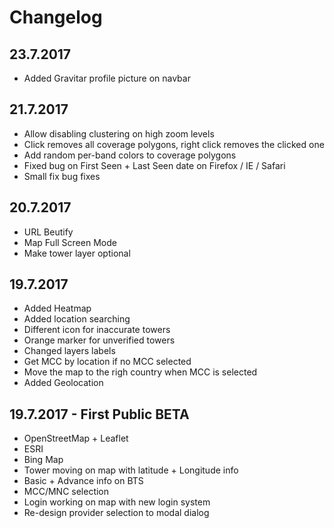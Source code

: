 # Changelog

## 23.7.2017

* Added Gravitar profile picture on navbar

## 21.7.2017

* Allow disabling clustering on high zoom levels
* Click removes all coverage polygons, right click removes the clicked one
* Add random per-band colors to coverage polygons
* Fixed bug on First Seen + Last Seen date on Firefox / IE / Safari
* Small fix bug fixes

## 20.7.2017

* URL Beutify
* Map Full Screen Mode
* Make tower layer optional

## 19.7.2017

* Added Heatmap
* Added location searching
* Different icon for inaccurate towers
* Orange marker for unverified towers
* Changed layers labels
* Get MCC by location if no MCC selected
* Move the map to the righ country when MCC is selected
* Added Geolocation


## 19.7.2017 - First Public BETA

* OpenStreetMap + Leaflet
* ESRI
* Bing Map
* Tower moving on map with latitude + Longitude info
* Basic + Advance info on BTS
* MCC/MNC selection
* Login working on map with new login system
* Re-design provider selection to modal dialog
